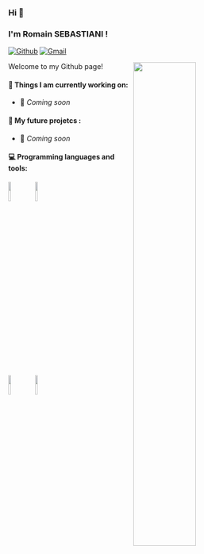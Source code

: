 ### Hi 👋 
### I'm Romain SEBASTIANI !

[![Github](https://img.shields.io/badge/-Github-000?style=flat&logo=Github&logoColor=white)](https://github.com/R0M107)
[![Gmail](https://img.shields.io/badge/-Gmail-c14438?style=flat&logo=Gmail&logoColor=white)](mailto:romain07022007seb@gmail.com)

<img width="50%" align="right" src="https://github-readme-stats.vercel.app/api?username=R0M107&show_icons=true&hide_border=true" />

Welcome to my Github page!

#### 🌱 Things I am currently working on: 
- 🚀 *Coming soon*

#### :muscle: My future projetcs :
- 🚀 *Coming soon*

#### :computer: Programming languages and tools: 
<p>
<code><img width="10%" src="https://www.vectorlogo.zone/logos/python/python-ar21.svg"></code>
<code><img width="10%" src="https://www.vectorlogo.zone/logos/git-scm/git-scm-ar21.svg"></code>
<br />
<code><img width="10%" src="https://www.vectorlogo.zone/logos/mysql/mysql-ar21.svg"></code>
<code><img width="10%" src="https://www.vectorlogo.zone/logos/mongodb/mongodb-ar21.svg"></code>
</p>
